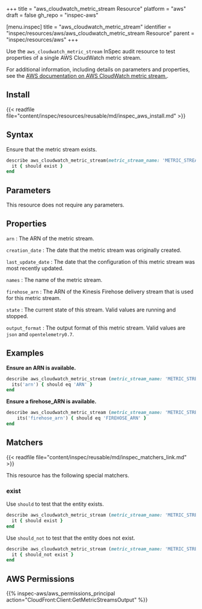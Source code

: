 +++
title = "aws_cloudwatch_metric_stream Resource"
platform = "aws"
draft = false
gh_repo = "inspec-aws"

[menu.inspec]
title = "aws_cloudwatch_metric_stream"
identifier = "inspec/resources/aws/aws_cloudwatch_metric_stream Resource"
parent = "inspec/resources/aws"
+++

Use the `aws_cloudwatch_metric_stream` InSpec audit resource to test properties of a single AWS CloudWatch metric stream.

For additional information, including details on parameters and properties, see the [AWS documentation on AWS CloudWatch metric stream.](https://docs.aws.amazon.com/AWSCloudFormation/latest/UserGuide/aws-resource-cloudwatch-metricstream.html).

## Install

{{< readfile file="content/inspec/resources/reusable/md/inspec_aws_install.md" >}}

## Syntax

Ensure that the metric stream exists.

```ruby
describe aws_cloudwatch_metric_stream(metric_stream_name: 'METRIC_STREAM_NAME') do
  it { should exist }
end
```

## Parameters

This resource does not require any parameters.

## Properties

`arn`
: The ARN of the metric stream.

`creation_date`
: The date that the metric stream was originally created.

`last_update_date`
: The date that the configuration of this metric stream was most recently updated.

`names`
: The name of the metric stream.

`firehose_arn`
: The ARN of the Kinesis Firehose delivery stream that is used for this metric stream.

`state`
: The current state of this stream. Valid values are running and stopped.

`output_format`
: The output format of this metric stream. Valid values are `json` and `opentelemetry0.7`.

## Examples

**Ensure an ARN is available.**

```ruby
describe aws_cloudwatch_metric_stream (metric_stream_name: 'METRIC_STREAM_NAME' ) do
  its('arn') { should eq 'ARN' }
end
```

**Ensure a firehose_ARN is available.**

```ruby
describe aws_cloudwatch_metric_stream (metric_stream_name: 'METRIC_STREAM_NAME' ) do
    its('firehose_arn') { should eq 'FIREHOSE_ARN' }
end
```

## Matchers

{{< readfile file="content/inspec/reusable/md/inspec_matchers_link.md" >}}

This resource has the following special matchers.

### exist

Use `should` to test that the entity exists.

```ruby
describe aws_cloudwatch_metric_stream (metric_stream_name: 'METRIC_STREAM_NAME' ) do
  it { should exist }
end
```

Use `should_not` to test that the entity does not exist.

```ruby
describe aws_cloudwatch_metric_stream (metric_stream_name: 'METRIC_STREAM_NAME' ) do
  it { should_not exist }
end
```

## AWS Permissions

{{% inspec-aws/aws_permissions_principal action="CloudFront:Client:GetMetricStreamsOutput" %}}
